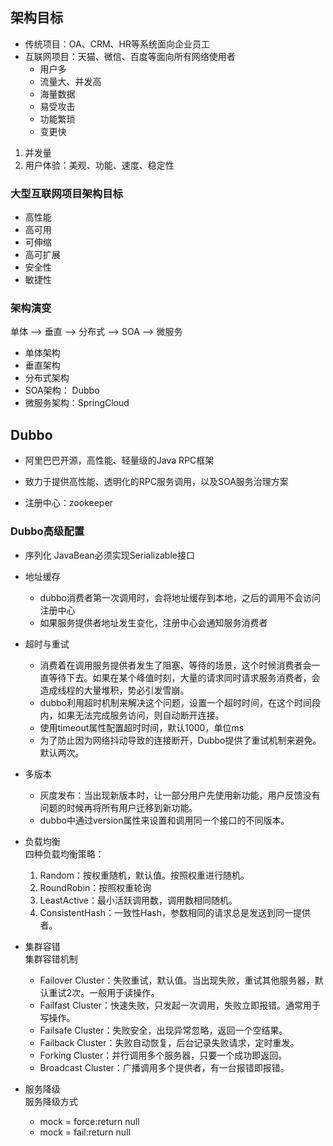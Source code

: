 ## 架构目标
- 传统项目：OA、CRM、HR等系统面向企业员工
- 互联网项目：天猫、微信、百度等面向所有网络使用者
    - 用户多
    - 流量大、并发高
    - 海量数据
    - 易受攻击
    - 功能繁琐
    - 变更快

1. 并发量
2. 用户体验：美观、功能、速度、稳定性

### 大型互联网项目架构目标
- 高性能
- 高可用
- 可伸缩
- 高可扩展
- 安全性
- 敏捷性

### 架构演变
单体 --> 垂直 --> 分布式 --> SOA --> 微服务
- 单体架构
- 垂直架构
- 分布式架构
- SOA架构： Dubbo
- 微服务架构：SpringCloud

## Dubbo
- 阿里巴巴开源，高性能、轻量级的Java RPC框架
- 致力于提供高性能、透明化的RPC服务调用，以及SOA服务治理方案

- 注册中心：zookeeper
    
### Dubbo高级配置 

-  序列化
JavaBean必须实现Serializable接口

- 地址缓存
    - dubbo消费者第一次调用时，会将地址缓存到本地，之后的调用不会访问注册中心
    - 如果服务提供者地址发生变化，注册中心会通知服务消费者

- 超时与重试
    - 消费着在调用服务提供者发生了阻塞、等待的场景，这个时候消费者会一直等待下去。如果在某个峰值时刻，大量的请求同时请求服务消费者，会造成线程的大量堆积，势必引发雪崩。
    - dubbo利用超时机制来解决这个问题，设置一个超时时间，在这个时间段内，如果无法完成服务访问，则自动断开连接。  
    - 使用timeout属性配置超时时间，默认1000，单位ms
    - 为了防止因为网络抖动导致的连接断开，Dubbo提供了重试机制来避免。默认两次。

-  多版本
    - 灰度发布：当出现新版本时，让一部分用户先使用新功能，用户反馈没有问题的时候再将所有用户迁移到新功能。  
    - dubbo中通过version属性来设置和调用同一个接口的不同版本。  

- 负载均衡  
    四种负载均衡策略：    
    1. Random：按权重随机，默认值。按照权重进行随机。 
    2. RoundRobin：按照权重轮询
    3. LeastActive：最小活跃调用数，调用数相同随机。
    4. ConsistentHash：一致性Hash，参数相同的请求总是发送到同一提供者。 

-  集群容错  
    集群容错机制  
    - Failover Cluster：失败重试，默认值。当出现失败，重试其他服务器，默认重试2次。一般用于读操作。
    - Failfast Cluster：快速失败，只发起一次调用，失败立即报错。通常用于写操作。
    - Failsafe Cluster：失败安全，出现异常忽略，返回一个空结果。
    - Failback Cluster：失败自动恢复，后台记录失败请求，定时重发。
    - Forking Cluster：并行调用多个服务器，只要一个成功即返回。
    - Broadcast Cluster：广播调用多个提供者，有一台报错即报错。 

- 服务降级  
    服务降级方式
    - mock = force:return null  
    - mock = fail:return null
